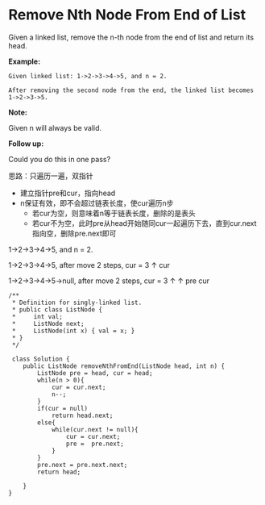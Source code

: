 # Remove Nth Node From End of List

Given a linked list, remove the n-th node from the end of list and return its head.

**Example:**
```
Given linked list: 1->2->3->4->5, and n = 2.

After removing the second node from the end, the linked list becomes 1->2->3->5.
```

**Note:**

Given n will always be valid.

**Follow up:**

Could you do this in one pass?

思路：只遍历一遍，双指针

* 建立指针pre和cur，指向head
* n保证有效，即不会超过链表长度，使cur遍历n步
  * 若cur为空，则意味着n等于链表长度，删除的是表头
  * 若cur不为空，此时pre从head开始随同cur一起遍历下去，直到cur.next指向空，删除pre.next即可
  

1->2->3->4->5, and n = 2.

1->2->3->4->5, after move 2 steps, cur = 3
      ↑
     cur
     
1->2->3->4->5->null, after move 2 steps, cur = 3
      ↑     ↑
     pre   cur



```
/**
 * Definition for singly-linked list.
 * public class ListNode {
 *     int val;
 *     ListNode next;
 *     ListNode(int x) { val = x; }
 * }
 */
 
 class Solution {
    public ListNode removeNthFromEnd(ListNode head, int n) {
        ListNode pre = head, cur = head;
        while(n > 0){
            cur = cur.next;
            n--;
        }
        if(cur = null)
            return head.next;
        else{
            while(cur.next != null){
                cur = cur.next;
                pre =  pre.next;
            }
        }
        pre.next = pre.next.next;
        return head;

    }
}
 ```
 
 
 
